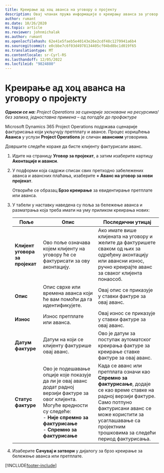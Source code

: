 ```yaml
---
title: Креирање ад хоц аванса на уговору о пројекту
description: Овај чланак пружа информације о креирању аванса за уговор по потреби.
author: rumant
ms.date: 10/26/2020
ms.topic: article
ms.reviewer: johnmichalak
ms.author: rumant
ms.openlocfilehash: 62e41e5faeb5e40143e26e2cdf48c1279941a6b4
ms.sourcegitcommit: e0cbbe7c6f03d4978134405cf04bd8bc1d019f65
ms.translationtype: MT
ms.contentlocale: sr-Cyrl-RS
ms.lasthandoff: 12/05/2022
ms.locfileid: "9824880"
---
```

# <a name="create-an-ad-hoc-advance-on-a-project-contract"></a>Креирање ад хоц аванса на уговору о пројекту

_**Односи се на:** Project Operations за сценарије засноване на ресурсима/без залиха, једноставна примена – од погодбе до профактуре_

Microsoft Dynamics 365 Project Operations подржава сценарије фактурисања који укључују претплату и авансе. Процес коришћења **Аванса** у услузи **Project Operations** је сличан **авансним** уговорима. 

Довршите следеће кораке да бисте клијенту фактурисали аванс.

1. Идите на страницу **Уговор за пројекат**, а затим изаберите картицу **Аконтације и аванси**.
2. У подформи која садржи списак свих претходно забележених аванса и авансних плаћања, изаберите **+ Аванс на уговор за нови пројекат**. 

    Отвориће се образац **Брзо креирање** за евидентирање претплате или аванса.
    
3. У табели у наставку наведена су поља за бележење аванса и разматрања која треба имати на уму приликом креирања нових:

    | Поље | Опис | Последични утицај |
    | --- | --- | --- |
    | **Клијент уговора за пројекат** | Ово поље означава којем клијенту на уговору ће се фактурисати за ову аконтацију. | Ако имате више клијената на уговору и желите да фактуришете сваком од њих за одређену аконтацију или авансни износ, ручно креирајте аванс за сваког клијента понаособ. |
    | **Опис** | Опис сврхе или времена аванса који ће вам помоћи да га идентификујете. | Овај опис се приказује у ставки фактуре за овај аванс. |
    | **Износ** | Износ претплате или аванса. | Овај износ се приказује у ставки фактуре за овај аванс. |
    | **Датум фактуре** | Датум на који се клијенту фактурише овај аванс. | Ово је датум за поступак аутоматског креирања фактуре за креирање ставке фактуре за овај аванс. |
    | **Статус фактуре** | Ово је подешавање опције које показује да ли је овај аванс додат радној верзији фактуре за овог клијента. Могуће вредности су следеће:</br>- **Није спремно за фактурисање**</br>- **Спремно за фактурисање** | Када се аванс или претплата означи као **Спремно за фактурисање**, додаје се као време ставке на радној верзији фактуре. Само потпуно фактурисани аванс се може користити за усаглашавање са пројектним трошковима за следећи период фактурисања. |

4. Изаберите **Сачувај и затвори** у дијалогу за брзо креирање за бележење аванса или претплате.


[!INCLUDE[footer-include](../../includes/footer-banner.md)]
